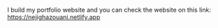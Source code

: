 I build my portfolio website and you can check the website on this link: https://nejighazouani.netlify.app

